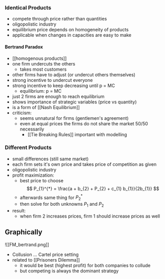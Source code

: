 ### Identical Products
- compete through price rather than quantities
- oligopolistic industry
- equilibrium price depends on homogeneity of products
- applicable when changes in capacities are easy to make
#### Bertrand Paradox
- [[homogenous products]]
- one firm undercuts the others
	- takes most customers
- other firms have to adjust (or undercut others themselves)
- strong incentive to undercut everyone
- strong incentive to keep decreasing until p = MC
	- equilibrium: p = MC
- just 2 firms are enough to reach equilibrium
- shows importance of strategic variables (price vs quantity)
- is a form of [[Nash Equilibrium]]
- criticism:
	- seems unnatural for firms (gentlemen's agreement)
	- even at equal prices the firms do not share the market 50/50 necessarily
		- [[Tie Breaking Rules]] important with modelling
### Different Products
- small differences (still same market)
- each firm sets it's own price and takes price of competition as given
- oligopolistic industry
- profit maximization:
	- best price to choose
$$
P_{1}^{*}  = \frac{a + b_{2} + P_{2} + c_{1} b_{1}}{2b_{1}}
$$
	- afterwards same thing for $P_{2}^{*}$ 
	- then solve for both unknowns $P_{1}$ and $P_2$
- result:
	- when firm 2 increases prices, firm 1 should increase prices as well
## Graphically
![[FM_bertrand.png]]
- Collusion ... Cartel price setting
- related to [[Prisoners Dilemma]]
	- it would be best (highest profit) for both companies to collude
	- but competing is always the dominant strategy